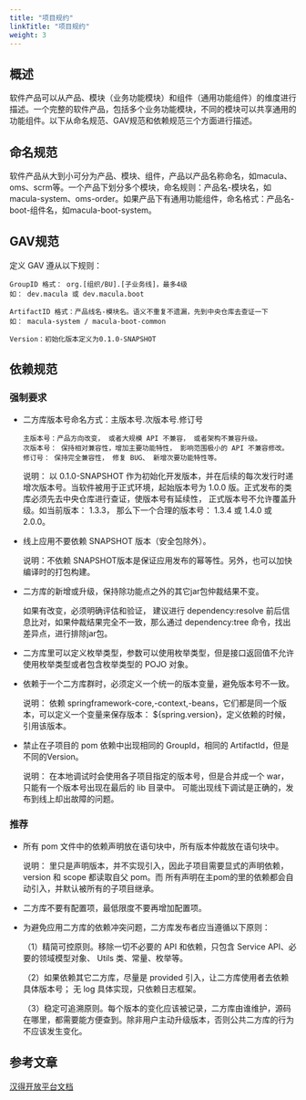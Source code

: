 ```yaml
---
title: "项目规约"
linkTitle: "项目规约"
weight: 3
---
```


## 概述

软件产品可以从产品、模块（业务功能模块）和组件（通用功能组件）的维度进行描述。一个完整的软件产品，包括多个业务功能模块，不同的模块可以共享通用的功能组件。以下从命名规范、GAV规范和依赖规范三个方面进行描述。

## 命名规范

软件产品从大到小可分为产品、模块、组件，产品以产品名称命名，如macula、oms、scrm等。一个产品下划分多个模块，命名规则：产品名-模块名，如macula-system、oms-order。如果产品下有通用功能组件，命名格式：产品名-boot-组件名，如macula-boot-system。

## GAV规范

定义 GAV 遵从以下规则：

    GroupID 格式： org.[组织/BU].[子业务线]，最多4级
    如： dev.macula 或 dev.macula.boot
       
    ArtifactID 格式：产品线名-模块名。语义不重复不遗漏，先到中央仓库去查证一下
    如： macula-system / macula-boot-common
    
    Version：初始化版本定义为0.1.0-SNAPSHOT

## 依赖规范

### 强制要求

+ 二方库版本号命名方式：主版本号.次版本号.修订号

      主版本号：产品方向改变， 或者大规模 API 不兼容， 或者架构不兼容升级。
      次版本号： 保持相对兼容性，增加主要功能特性， 影响范围极小的 API 不兼容修改。
      修订号： 保持完全兼容性， 修复 BUG、 新增次要功能特性等。
  
    说明： 以 0.1.0-SNAPSHOT 作为初始化开发版本，并在后续的每次发行时递增次版本号。当软件被用于正式环境，起始版本号为 1.0.0 版。正式发布的类库必须先去中央仓库进行查证，使版本号有延续性， 正式版本号不允许覆盖升级。如当前版本： 1.3.3， 那么下一个合理的版本号： 1.3.4 或 1.4.0 或 2.0.0。
  
+ 线上应用不要依赖 SNAPSHOT 版本（安全包除外）。

    说明：不依赖 SNAPSHOT版本是保证应用发布的幂等性。另外，也可以加快编译时的打包构建。

+ 二方库的新增或升级，保持除功能点之外的其它jar包仲裁结果不变。

    如果有改变，必须明确评估和验证， 建议进行 dependency:resolve 前后信息比对，如果仲裁结果完全不一致，那么通过 dependency:tree 命令，找出差异点，进行<excludes>排除jar包。

+ 二方库里可以定义枚举类型，参数可以使用枚举类型，但是接口返回值不允许使用枚举类型或者包含枚举类型的 POJO 对象。

+ 依赖于一个二方库群时，必须定义一个统一的版本变量，避免版本号不一致。
  
    说明： 依赖 springframework-core,-context,-beans，它们都是同一个版本，可以定义一个变量来保存版本： ${spring.version}，定义依赖的时候，引用该版本。

+ 禁止在子项目的 pom 依赖中出现相同的 GroupId，相同的 ArtifactId，但是不同的Version。
  
    说明： 在本地调试时会使用各子项目指定的版本号，但是合并成一个 war，只能有一个版本号出现在最后的 lib 目录中。 可能出现线下调试是正确的，发布到线上却出故障的问题。

### 推荐

  + 所有 pom 文件中的依赖声明放在<dependencies>语句块中，所有版本仲裁放在<dependencyManagement>语句块中。
    
    说明： <dependencyManagement> 里只是声明版本，并不实现引入，因此子项目需要显式的声明依赖， version 和 scope 都读取自父 pom。而 <dependencies> 所有声明在主pom的<dependencies>里的依赖都会自动引入，并默认被所有的子项目继承。

+ 二方库不要有配置项，最低限度不要再增加配置项。

+ 为避免应用二方库的依赖冲突问题，二方库发布者应当遵循以下原则：

    （1）精简可控原则。移除一切不必要的 API 和依赖，只包含 Service API、必要的领域模型对象、 Utils 类、常量、枚举等。
  
    （2）如果依赖其它二方库，尽量是 provided 引入，让二方库使用者去依赖具体版本号； 无 log 具体实现，只依赖日志框架。

    （3）稳定可追溯原则。每个版本的变化应该被记录，二方库由谁维护，源码在哪里，都需要能方便查到。除非用户主动升级版本，否则公共二方库的行为不应该发生变化。

## 参考文章
  [汉得开放平台文档](https://open.hand-china.com/document-center/doc/product/10067/10239?doc_id=34372&doc_code=6199#GVA%E7%9A%84%E5%AE%9A%E4%B9%89)
